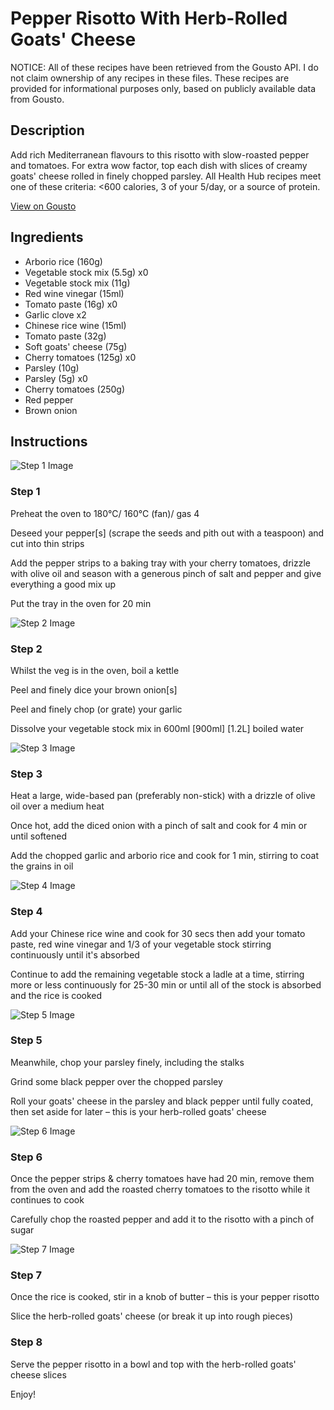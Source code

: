 # Pepper Risotto With Herb-Rolled Goats' Cheese

NOTICE: All of these recipes have been retrieved from the Gousto API. I do not claim ownership of any recipes in these files. These recipes are provided for informational purposes only, based on publicly available data from Gousto.

## Description

Add rich Mediterranean flavours to this risotto with slow-roasted pepper and tomatoes. For extra wow factor, top each dish with slices of creamy goats' cheese rolled in finely chopped parsley. All Health Hub recipes meet one of these criteria: <600 calories, 3 of your 5/day, or a source of protein.

[View on Gousto](https://www.gousto.co.uk/recipes/cookbook/red-pepper-risotto-with-herb-rolled-goats-cheese)

## Ingredients

- Arborio rice (160g)
- Vegetable stock mix (5.5g) x0
- Vegetable stock mix (11g)
- Red wine vinegar (15ml)
- Tomato paste (16g) x0
- Garlic clove x2
- Chinese rice wine (15ml)
- Tomato paste (32g)
- Soft goats' cheese (75g)
- Cherry tomatoes (125g) x0
- Parsley (10g)
- Parsley (5g) x0
- Cherry tomatoes (250g)
- Red pepper
- Brown onion

## Instructions

![Step 1 Image](https://production-media.gousto.co.uk/cms/recipe-step-image/823.step-1-x200.jpg)

### Step 1

Preheat the oven to 180°C/ 160°C (fan)/ gas 4

Deseed your pepper[s] (scrape the seeds and pith out with a teaspoon) and cut into thin strips

Add the pepper strips to a baking tray with your cherry tomatoes, drizzle with olive oil and season with a generous pinch of salt and pepper and give everything a good mix up

Put the tray in the oven for 20 min

![Step 2 Image](https://production-media.gousto.co.uk/cms/recipe-step-image/823.step-2-x200.jpg)

### Step 2

Whilst the veg is in the oven, boil a kettle

Peel and finely dice your brown onion[s]

Peel and finely chop (or grate) your garlic

Dissolve your vegetable stock mix in 600ml <span class="text-purple">[900ml]</span><span class="text-danger"> [1.2L]</span> boiled water

![Step 3 Image](https://production-media.gousto.co.uk/cms/recipe-step-image/823.step-3-x200.jpg)

### Step 3

Heat a large, wide-based pan (preferably non-stick) with a drizzle of olive oil over a medium heat

Once hot, add the diced onion with a pinch of salt and cook for 4 min or until softened

Add the chopped garlic and arborio rice and cook for 1 min, stirring to coat the grains in oil

![Step 4 Image](https://production-media.gousto.co.uk/cms/recipe-step-image/823.step-4-x200.jpg)

### Step 4

Add your Chinese rice wine and cook for 30 secs then add your tomato paste, red wine vinegar and 1/3 of your vegetable stock stirring continuously until it's absorbed

Continue to add the remaining vegetable stock a ladle at a time, stirring more or less continuously for 25-30 min or until all of the stock is absorbed and the rice is cooked

![Step 5 Image](https://production-media.gousto.co.uk/cms/recipe-step-image/Step-5-copy-1620923272676-x200.jpg)

### Step 5

Meanwhile, chop your parsley finely, including the stalks

Grind some black pepper over the chopped parsley

Roll your goats' cheese in the parsley and black pepper until fully coated, then set aside for later – this is your herb-rolled goats' cheese

![Step 6 Image](https://production-media.gousto.co.uk/cms/recipe-step-image/823.step-6-x200.jpg)

### Step 6

Once the pepper strips & cherry tomatoes have had 20 min, remove them from the oven and add the roasted cherry tomatoes to the risotto while it continues to cook

Carefully chop the roasted pepper and add it to the risotto with a pinch of sugar

![Step 7 Image](https://production-media.gousto.co.uk/cms/recipe-step-image/823.step-7-x200.jpg)

### Step 7

Once the rice is cooked, stir in a knob of butter – this is your pepper risotto

Slice the herb-rolled goats' cheese (or break it up into rough pieces)

### Step 8

Serve the pepper risotto in a bowl and top with the herb-rolled goats' cheese slices

Enjoy!

